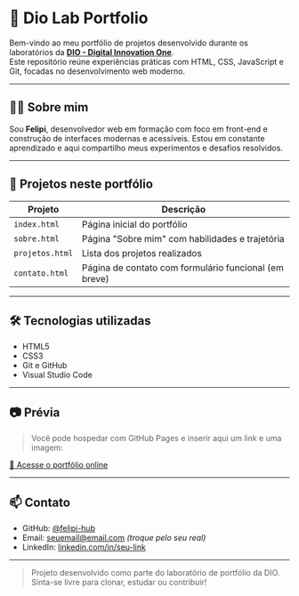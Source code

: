# 💼 Dio Lab Portfolio

Bem-vindo ao meu portfólio de projetos desenvolvido durante os laboratórios da **[DIO - Digital Innovation One](https://www.dio.me/)**.  
Este repositório reúne experiências práticas com HTML, CSS, JavaScript e Git, focadas no desenvolvimento web moderno.

---

## 🧑‍💻 Sobre mim

Sou **Felipi**, desenvolvedor web em formação com foco em front-end e construção de interfaces modernas e acessíveis. Estou em constante aprendizado e aqui compartilho meus experimentos e desafios resolvidos.

---

## 🚀 Projetos neste portfólio

| Projeto | Descrição |
|--------|-----------|
| `index.html` | Página inicial do portfólio |
| `sobre.html` | Página "Sobre mim" com habilidades e trajetória |
| `projetos.html` | Lista dos projetos realizados |
| `contato.html` | Página de contato com formulário funcional (em breve) |

---

## 🛠️ Tecnologias utilizadas

- HTML5
- CSS3
- Git e GitHub
- Visual Studio Code

---

## 📷 Prévia

> Você pode hospedar com GitHub Pages e inserir aqui um link e uma imagem:

[🔗 Acesse o portfólio online](https://felipi-hub.github.io/dio-lab-portfolio/)

---

## 📫 Contato

- GitHub: [@felipi-hub](https://github.com/felipi-hub)
- Email: seuemail@email.com *(troque pelo seu real)*
- LinkedIn: [linkedin.com/in/seu-link](https://www.linkedin.com)

---

> Projeto desenvolvido como parte do laboratório de portfólio da DIO.  
> Sinta-se livre para clonar, estudar ou contribuir!


